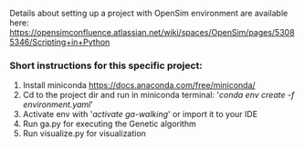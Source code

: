 Details about setting up a project with OpenSim environment are available here: https://opensimconfluence.atlassian.net/wiki/spaces/OpenSim/pages/53085346/Scripting+in+Python

### Short instructions for this specific project:

1) Install miniconda https://docs.anaconda.com/free/miniconda/
2) Cd to the project dir and run in miniconda terminal: '_conda env create -f environment.yaml_'
3) Activate env with '_activate ga-walking_' or import it to your IDE
4) Run ga.py for executing the Genetic algorithm
5) Run visualize.py for visualization